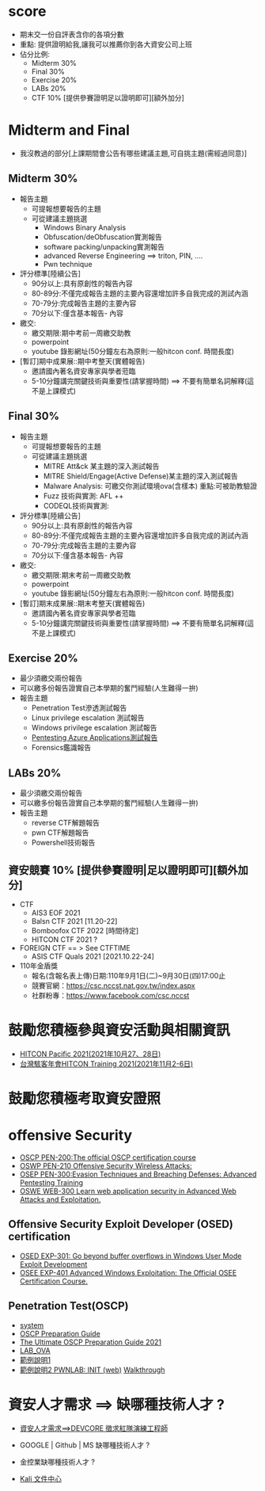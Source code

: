 # score 
- 期末交一份自評表含你的各項分數
- 重點: 提供證明給我,讓我可以推薦你到各大資安公司上班
- 佔分比例:
  - Midterm 30%
  - Final 30%
  - Exercise 20%
  - LABs 20%
  - CTF 10% [提供參賽證明足以證明即可][額外加分]


# Midterm and Final

- 我沒教過的部分[上課期間會公告有哪些建議主題,可自挑主題(需經過同意)]

## Midterm  30%
- 報告主題
  - 可提報想要報告的主題
  - 可從建議主題挑選
    - Windows Binary Analysis
    - Obfuscation/deObfuscation實測報告
    - software packing/unpacking實測報告
    - advanced Reverse Engineering ==> triton, PIN, .... 
    - Pwn technique
- 評分標準[陸續公告]
  - 90分以上:具有原創性的報告內容
  - 80-89分:不僅完成報告主題的主要內容還增加許多自我完成的測試內涵
  - 70-79分:完成報告主題的主要內容
  - 70分以下:僅含基本報告- 內容
- 繳交:
  - 繳交期限:期中考前一周繳交助教
  - powerpoint
  - youtube 錄影網址(50分鐘左右為原則:一般hitcon conf. 時間長度)
- [暫訂]期中成果展::期中考整天(實體報告)
  - 邀請國內著名資安專家與學者蒞臨
  - 5-10分鐘講完關鍵技術與重要性(請掌握時間) ==> 不要有簡單名詞解釋(這不是上課模式)

## Final  30%
- 報告主題
  - 可提報想要報告的主題
  - 可從建議主題挑選
    - MITRE Att&ck 某主題的深入測試報告
    - MITRE Shield/Engage(Active Defense)某主題的深入測試報告
    - Malware Analysis: 可繳交你測試環境ova(含樣本)  重點:可被助教驗證
    - Fuzz 技術與實測: AFL ++
    - CODEQL技術與實測: 
- 評分標準[陸續公告]
  - 90分以上:具有原創性的報告內容
  - 80-89分:不僅完成報告主題的主要內容還增加許多自我完成的測試內涵
  - 70-79分:完成報告主題的主要內容
  - 70分以下:僅含基本報告- 內容
- 繳交:
  - 繳交期限:期末考前一周繳交助教
  - powerpoint
  - youtube 錄影網址(50分鐘左右為原則:一般hitcon conf. 時間長度)
- [暫訂]期末成果展::期末考整天(實體報告)
  - 邀請國內著名資安專家與學者蒞臨
  - 5-10分鐘講完關鍵技術與重要性(請掌握時間) ==> 不要有簡單名詞解釋(這不是上課模式)

## Exercise 20%
- 最少須繳交兩份報告
- 可以繳多份報告證實自己本學期的奮鬥經驗(人生難得一拚)
- 報告主題
  - Penetration Test滲透測試報告
  - Linux privilege escalation 測試報告
  - Windows privilege escalation 測試報告
  - [Pentesting Azure Applications測試報告](https://www.books.com.tw/products/0010815310)
  - Forensics鑑識報告

## LABs 20%
- 最少須繳交兩份報告
- 可以繳多份報告證實自己本學期的奮鬥經驗(人生難得一拚)
- 報告主題
  - reverse CTF解題報告
  - pwn CTF解題報告
  - Powershell技術報告

## 資安競賽 10% [提供參賽證明|足以證明即可][額外加分]

- CTF 
  - AIS3 EOF 2021
  - Balsn CTF 2021 [11.20-22]
  - Bomboofox CTF 2022 [時間待定]
  - HITCON CTF 2021 ?
- FOREIGN CTF == > See CTFTIME
  - ASIS CTF Quals 2021 [2021.10.22-24]
- 110年金盾獎
  - 報名(含報名表上傳)日期:110年9月1日(二)~9月30日(四)17:00止
  - 競賽官網：https://csc.nccst.nat.gov.tw/index.aspx
  - 社群粉專：https://www.facebook.com/csc.nccst

# 鼓勵您積極參與資安活動與相關資訊

- [HITCON Pacific 2021(2021年10月27、28日)](https://cfp2021.hitcon.org/zh/)
- [台灣駭客年會HITCON Training 2021(2021年11月2-6日)](https://hitcon.kktix.cc/events/hitcon-training-2021)

# 鼓勵您積極考取資安證照
# offensive Security
- [OSCP PEN-200:The official OSCP certification course](https://www.offensive-security.com/pwk-oscp/)
- [OSWP PEN-210 Offensive Security Wireless Attacks:](https://www.offensive-security.com/wifu-oswp/)
- [OSEP PEN-300:Evasion Techniques and Breaching Defenses: Advanced Pentesting Training](https://www.offensive-security.com/pen300-osep/)
- [OSWE WEB-300 Learn web application security in Advanced Web Attacks and Exploitation.](https://www.offensive-security.com/awae-oswe/)

## Offensive Security Exploit Developer (OSED) certification
- [OSED EXP-301: Go beyond buffer overflows in Windows User Mode Exploit Development](https://www.offensive-security.com/exp301-osed/)
- [OSEE EXP-401 Advanced Windows Exploitation: The Official OSEE Certification Course.](https://www.offensive-security.com/awe-osee/)

## Penetration Test(OSCP)
- [system](https://docs.google.com/spreadsheets/d/1dwSMIAPIam0PuRBkCiDI88pU3yzrqqHkDtBngUHNCw8/edit#gid=665299979)
- [OSCP Preparation Guide](https://blog.adithyanak.com/oscp-preparation-guide)
- [The Ultimate OSCP Preparation Guide 2021](https://www.youtube.com/watch?v=Wqkr5S1b9gA&t=379s)
- [LAB_OVA](https://github.com/Ne3o1/OSCP)
- [範例說明1](https://blog.razrsec.uk/basic-pentesting-1-walkthrough/)
- [範例說明2 PWNLAB: INIT (web)](https://www.vulnhub.com/entry/pwnlab-init,158/) [Walkthrough](https://noob2root.files.wordpress.com/2016/08/pwnlab-ctf.pdf)

# 資安人才需求 ==> 缺哪種技術人才 ?
- [資安人才需求==>DEVCORE 徵求紅隊演練工程師](https://devco.re/blog/2021/06/22/devcore-202106-recruit/)
- GOOGLE | Github | MS 缺哪種技術人才 ?
- 金控業缺哪種技術人才 ?

- [Kali 文件中心](https://www.kali.org/docs/)
